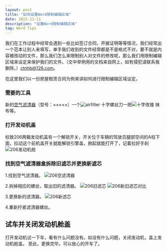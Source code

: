 ```yaml
---
layout: post
title: "如何设置Word限制编辑区域"
date: 2022-11-11
description: "设置Word限制编辑区域"
tag: Word Tips
---   
```


我们在工作过程中经常会遇到一些比如签订合同，开据证明等等情况，我们经常出一个范本让别人来填写，单手我们收到的文件经常都是不是格式不对，要不就是内容被改动的文件，那么我们怎么来限制别人对文件的修改呢，那么我们用限制编辑区域来设定来保护我们的文件。（文中举例用的文档来自网上，如有侵犯请联系我删除。）[ctnhb@126.com](mailto:cctnhb@126.com)。

在这里我们以一份房屋租赁合同为例来讲如何进行限制编辑区域设定。 
 

  
### 需要的工具 

新的[空气滤清器](/images/206images/airfilter.jpg)（型号：×××××）一个![airfilter](https://user-images.githubusercontent.com/70909689/200121378-9a77cbb0-f13d-417c-8a34-08e273b19483.jpg)
十字螺丝刀一把![十字改锥](https://user-images.githubusercontent.com/70909689/200121650-24afc8ac-33ea-43dd-9bc8-912a835036c4.jpg)
抹布等。

### 打开发动机盖  

标致206两箱发动机盖有一个解锁开关，开关位于车辆的驾驶员腿部空间的A柱下面，拉动这个前机盖开关就能解锁引擎盖，掀起就能打开了，记着拉好手刹
![206发动机舱](https://user-images.githubusercontent.com/70909689/200174502-c3355a8e-3acc-42ad-9c12-8d0992cef738.jpg)
### 找到空气滤清器盒拆除旧滤芯并更换新滤芯

1.找到空气滤清器。
![206空滤清器](https://user-images.githubusercontent.com/70909689/200174562-4608e938-61ae-4cbb-98af-f320878b2661.jpg)

2.拆掉相应的螺丝，取出旧的滤清器。
![206旧滤芯](https://user-images.githubusercontent.com/70909689/200174614-698ddc9e-f829-4696-8867-820e5b949d04.jpg)
![206新旧滤芯对比](https://user-images.githubusercontent.com/70909689/200174687-c8c3a2e0-452f-4f00-af61-66076375d401.jpg)

3.更换新的滤清器。
![206新滤芯](https://user-images.githubusercontent.com/70909689/200174766-bc5a3591-6a1b-4b55-82e4-721ef019eedf.jpg)

4.重新拧紧滤清器螺丝。

## 试车并关闭发动机舱盖
打开发动机试一下车，看有什么问题没有。如没有什么问题，关闭发动机，盖上发动机舱盖。
至此，更换完毕。可以放心的开车了。

